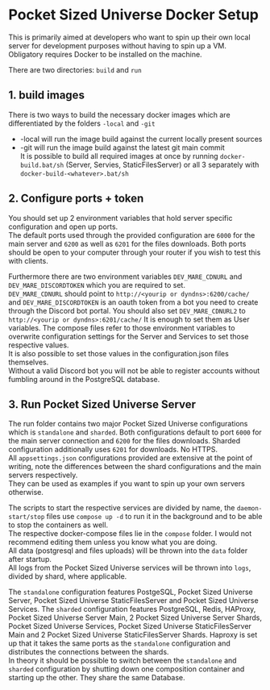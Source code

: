# Pocket Sized Universe Docker Setup
This is primarily aimed at developers who want to spin up their own local server for development purposes without having to spin up a VM.
Obligatory requires Docker to be installed on the machine.

There are two directories: `build` and `run`

## 1. build images
There is two ways to build the necessary docker images which are differentiated by the folders `-local` and `-git`  
- -local will run the image build against the current locally present sources  
- -git will run the image build against the latest git main commit  
It is possible to build all required images at once by running `docker-build.bat/sh` (Server, Servies, StaticFilesServer) or all 3 separately with `docker-build-<whatever>.bat/sh`

## 2. Configure ports + token
You should set up 2 environment variables that hold server specific configuration and open up ports.  
The default ports used through the provided configuration are `6000` for the main server and `6200` as well as `6201` for the files downloads.
Both ports should be open to your computer through your router if you wish to test this with clients.

Furthermore there are two environment variables `DEV_MARE_CDNURL` and `DEV_MARE_DISCORDTOKEN` which you are required to set.  
`DEV_MARE_CDNURL` should point to `http://<yourip or dyndns>:6200/cache/` and `DEV_MARE_DISCORDTOKEN` is an oauth token from a bot you need to create through the Discord bot portal. 
You should also set `DEV_MARE_CDNURL2` to `http://<yourip or dyndns>:6201/cache/`
It is enough to set them as User variables. The compose files refer to those environment variables to overwrite configuration settings for the Server and Services to set those respective values.  
It is also possible to set those values in the configuration.json files themselves.  
Without a valid Discord bot you will not be able to register accounts without fumbling around in the PostgreSQL database.

## 3. Run Pocket Sized Universe Server
The run folder contains two major Pocket Sized Universe configurations which is `standalone` and `sharded`.
Both configurations default to port `6000` for the main server connection and `6200` for the files downloads. Sharded configuration additionally uses `6201` for downloads. No HTTPS.  
All `appsettings.json` configurations provided are extensive at the point of writing, note the differences between the shard configurations and the main servers respectively.  
They can be used as examples if you want to spin up your own servers otherwise.

The scripts to start the respective services are divided by name, the `daemon-start/stop` files use `compose up -d` to run it in the background and to be able to stop the containers as well.  
The respective docker-compose files lie in the `compose` folder. I would not recommend editing them unless you know what you are doing.  
All data (postgresql and files uploads) will be thrown into the `data` folder after startup.  
All logs from the Pocket Sized Universe services will be thrown into `logs`, divided by shard, where applicable.

The `standalone` configuration features PostgeSQL, Pocket Sized Universe Server, Pocket Sized Universe StaticFilesServer and Pocket Sized Universe Services.
The `sharded` configuration features PostgreSQL, Redis, HAProxy, Pocket Sized Universe Server Main, 2 Pocket Sized Universe Server Shards, Pocket Sized Universe Services, Pocket Sized Universe StaticFilesServer Main and 2 Pocket Sized Universe StaticFilesServer Shards.
Haproxy is set up that it takes the same ports as the `standalone` configuration and distributes the connections between the shards.  
In theory it should be possible to switch between the `standalone` and `sharded` configuration by shutting down one composition container and starting up the other. They share the same Database.